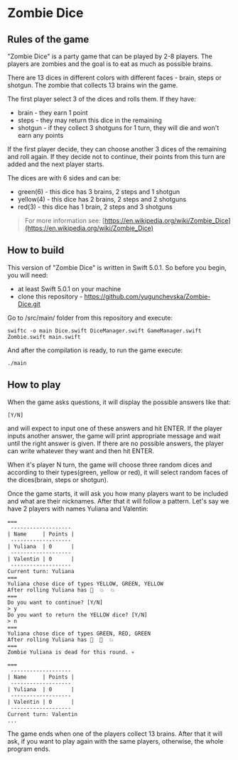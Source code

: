 # Zombie Dice

## Rules of the game 
"Zombie Dice" is a party game that can be played by 2-8 players. The players are zombies and the goal is to eat as much as possible brains.

There are 13 dices in different colors with different faces - brain, steps or shotgun.
The zombie that collects 13 brains win the game.

The first player select 3 of the dices and rolls them. If they have:
 - brain - they earn 1 point
 - steps - they may return this dice in the remaining
 - shotgun - if they collect 3 shotguns for 1 turn, they will die and won't earn any points
 
If the first player decide, they can choose another 3 dices of the remaining and roll again. If they decide not to continue, their points from this turn are added and the next player starts.

The dices are with 6 sides and can be:
 - green(6) - this dice has 3 brains, 2 steps and 1 shotgun
 - yellow(4) - this dice has 2 brains, 2 steps and 2 shotguns
 - red(3) - this dice has 1 brain, 2 steps and 3 shotguns

>For more information see: [https://en.wikipedia.org/wiki/Zombie_Dice](https://en.wikipedia.org/wiki/Zombie_Dice)

## How to build

This version of "Zombie Dice" is written in Swift 5.0.1. So before you begin, you will need:

 - at least Swift 5.0.1 on your machine
 - clone this repository - https://github.com/yugunchevska/Zombie-Dice.git

Go to /src/main/ folder from this repository and execute:

    swiftc -o main Dice.swift DiceManager.swift GameManager.swift Zombie.swift main.swift
And after the compilation is ready, to run the game execute:

    ./main

## How to play

When the game asks questions, it will display the possible answers like that: 

    [Y/N]
and will expect to input one of these answers and hit ENTER. If the player inputs another answer, the game will print appropriate message and wait until the right answer is given. If there are no possible answers, the player can write whatever they want and then hit ENTER. 

When it's player N turn, the game will choose three random dices and according to their types(green, yellow or red), it will select random faces of the dices(brain, steps or shotgun).

Once the game starts, it will ask you how many players want to be included and what are their nicknames.
After that it will follow a pattern. Let's say we have 2 players with names Yuliana and Valentin:

    ===
     -------------------
    | Name     | Points |
     -------------------
    | Yuliana  | 0      |
     -------------------
    | Valentin | 0      |
     -------------------
    Current turn: Yuliana
    ===
    Yuliana chose dice of types YELLOW, GREEN, YELLOW
    After rolling Yuliana has 👣  💥  💥
    ===
    Do you want to continue? [Y/N]
    > y
    Do you want to return the YELLOW dice? [Y/N]
    > n
    ===
    Yuliana chose dice of types GREEN, RED, GREEN
    After rolling Yuliana has 👣  👣  💥
    ===
    Zombie Yuliana is dead for this round. 💀
    
    ===
     -------------------
    | Name     | Points |
     -------------------
    | Yuliana  | 0      |
     -------------------
    | Valentin | 0      |
     -------------------
    Current turn: Valentin
    ...
The game ends when one of the players collect 13 brains. After that it will ask, if you want to play again with the same players, otherwise, the whole program ends.